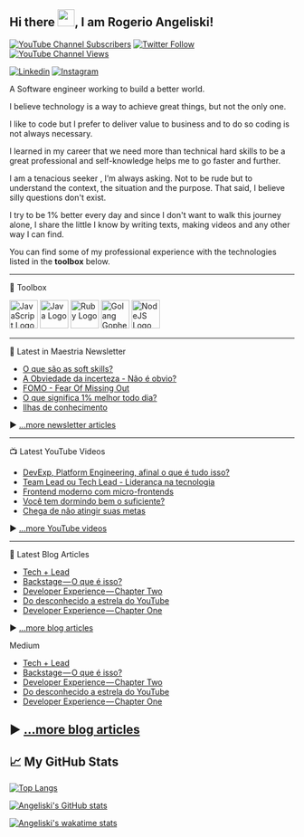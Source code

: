 ## Hi there <img src="https://raw.githubusercontent.com/MartinHeinz/MartinHeinz/master/wave.gif" width="30px">, I am Rogerio Angeliski!

[![YouTube Channel Subscribers](https://img.shields.io/youtube/channel/subscribers/UCi5VvNt5MKS3ustu6Ng5enQ?label=People%20subscribed%20to%20my%20channel&style=social)](https://www.youtube.com/channel/UCi5VvNt5MKS3ustu6Ng5enQ?sub_confirmation=1) [![Twitter Follow](https://img.shields.io/twitter/follow/angeliski_?label=People%20following%20me%20on%20Twitter&style=social)](https://twitter.com/intent/follow?screen_name=angeliski_) [![YouTube Channel Views](https://img.shields.io/youtube/channel/views/UCi5VvNt5MKS3ustu6Ng5enQ?label=Total%20views%20on%20my%20channel&style=social)](https://www.youtube.com/channel/UCi5VvNt5MKS3ustu6Ng5enQ?sub_confirmation=1)


[![Linkedin](https://img.shields.io/badge/LinkedIn-0077B5?style=for-the-badge&logo=linkedin&logoColor=white)](https://www.linkedin.com/in/angeliski)
[![Instagram](https://img.shields.io/badge/Instagram-E4405F?style=for-the-badge&logo=instagram&logoColor=white)](https://instagram.com/maestriaaa/)


A Software engineer working to build a better world. 

I believe technology is a way to achieve great things, but not the only one. 

I like to code but I prefer to deliver value to business and to do so coding is not always necessary. 

I learned in my career that we need more than technical hard skills to be a great professional and self-knowledge helps me to go faster and further. 

I am a tenacious seeker , I’m always asking. Not to be rude but to understand the context, the situation and the purpose. That said, I believe silly questions don't exist. 

I try to be 1% better every day and since I don't want to walk this journey alone, I share the little I know by writing texts, making videos and any other way I can find. 


You can find some of my professional experience with the technologies listed in the **toolbox** below.

---

🧰 Toolbox

<img src="https://cdn.worldvectorlogo.com/logos/javascript-2.svg" alt="JavaScript Logo" width="50" height="50"/> <img src="https://cdn.worldvectorlogo.com/logos/java-2.svg" alt="Java Logo" width="50" height="50"/> <img src="https://cdn.worldvectorlogo.com/logos/ruby.svg" alt="Ruby Logo" width="50" height="50"/> <img src="https://cdn.worldvectorlogo.com/logos/golang-gopher.svg" alt="Golang Gopher Logo" width="50" height="50"/> <img src="https://cdn.worldvectorlogo.com/logos/nodejs-1.svg" alt="NodeJS Logo" width="50" height="50"/>

---

📘 Latest in Maestria Newsletter

<!-- MAESTRIA-POST-LIST:START -->
- [O que são as soft skills?](https://maestria.substack.com/p/o-que-sao-as-soft-skills)
- [A Obviedade da incerteza - Não é obvio?](https://maestria.substack.com/p/a-obviedade-da-incerteza-nao-e-obvio)
- [FOMO - Fear Of Missing Out](https://maestria.substack.com/p/fomo)
- [O que significa 1% melhor todo dia?](https://maestria.substack.com/p/ser-melhor-todo-dia)
- [Ilhas de conhecimento](https://maestria.substack.com/p/ilhas-conhecimento)
<!-- MAESTRIA-POST-LIST:END -->

▶ [...more newsletter articles](https://maestria.substack.com/)

---

📺 Latest YouTube Videos

<!-- YOUTUBE-VIDEOS-LIST:START -->
- [DevExp, Platform Engineering, afinal o que é tudo isso?](https://www.youtube.com/watch?v=ZpDPvY4k_TA)
- [Team Lead ou Tech Lead - Liderança na tecnologia](https://www.youtube.com/watch?v=JSnEbU6iOVo)
- [Frontend moderno com micro-frontends](https://www.youtube.com/watch?v=NiGvvqXaZIM)
- [Você tem dormindo bem o suficiente?](https://www.youtube.com/watch?v=19kkPe8QMB0)
- [Chega de não atingir suas metas](https://www.youtube.com/watch?v=XJa2mEEHm3c)
<!-- YOUTUBE-VIDEOS-LIST:END -->


▶ [...more YouTube videos](https://www.youtube.com/channel/UCi5VvNt5MKS3ustu6Ng5enQ?sub_confirmation=1)

---

📘 Latest Blog Articles

<!-- BLOG-POST-LIST:START -->
- [Tech + Lead](https://angeliski.com.br/tech-lead)
- [Backstage — O que é isso?](https://angeliski.com.br/backstage-o-que-e-isso)
- [Developer Experience — Chapter Two](https://angeliski.com.br/developer-experience-chapter-two)
- [Do desconhecido a estrela do YouTube](https://angeliski.com.br/do-desconhecido-a-estrela-do-youtube)
- [Developer Experience — Chapter One](https://angeliski.com.br/developer-experience-chapter-one)
<!-- BLOG-POST-LIST:END -->

▶ [...more blog articles](https://angeliski.com.br)

Medium
<!-- MEDIUM-POST-LIST:START -->
- [Tech + Lead](https://medium.com/rd-shipit/tech-lead-5ccf72bd9103?source=rss-21295d9629a5------2)
- [Backstage — O que é isso?](https://medium.com/rd-shipit/backstage-o-que-%C3%A9-isso-2038eb90ca0e?source=rss-21295d9629a5------2)
- [Developer Experience — Chapter Two](https://medium.com/rd-shipit/developer-experience-chapter-two-385205abf6ca?source=rss-21295d9629a5------2)
- [Do desconhecido a estrela do YouTube](https://medium.com/@angeliski/do-desconhecido-a-estrela-do-youtube-c0bb54c354f6?source=rss-21295d9629a5------2)
- [Developer Experience — Chapter One](https://medium.com/rd-shipit/developer-experience-chapter-one-11d3f3499899?source=rss-21295d9629a5------2)
<!-- MEDIUM-POST-LIST:END -->

▶ [...more blog articles](https://medium.com/@angeliski)
---


## &#x1f4c8; My GitHub Stats

[![Top Langs](https://angeliski-stats.vercel.app/api/top-langs/?username=angeliski&hide=html,css,scss,typescript,dart&theme=radical&langs_count=15&count_private=true&show_icons=true)](https://github.com/anuraghazra/github-readme-stats)

[![Angeliski's GitHub stats](https://angeliski-stats.vercel.app/api?username=angeliski&theme=radical&count_private=true&show_icons=true)](https://github.com/anuraghazra/github-readme-stats)

[![Angeliski's wakatime stats](https://angeliski-stats.vercel.app/api/wakatime?username=angeliski&count_private=true&show_icons=true)](https://github.com/anuraghazra/github-readme-stats)

